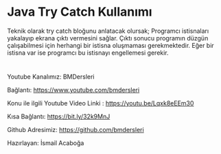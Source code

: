 # Java Try Catch Kullanımı

Teknik olarak try catch bloğunu anlatacak olursak; Programcı istisnaları yakalayıp ekrana çıktı vermesini sağlar. Çıktı sonucu programın düzgün çalışabilmesi için herhangi bir istisna oluşmaması gerekmektedir. Eğer bir istisna var ise programcı bu istisnayı engellemesi gerekir.

#

Youtube Kanalımız: BMDersleri

Bağlantı: https://www.youtube.com/bmdersleri

Konu ile ilgili Youtube Video Linki : https://youtu.be/Lqxk8eEEm30

Kısa Bağlantı: https://bit.ly/32k9MnJ

Github Adresimiz: https://github.com/bmdersleri

Hazırlayan: İsmail Acaboğa
